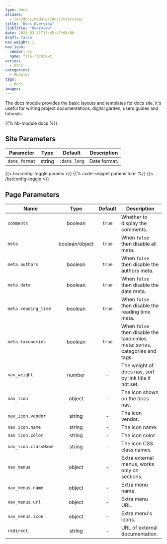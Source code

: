 ```yaml
---
type: docs
aliases:
  - /en/docs/modules/docs/overview/
title: "Docs Overview"
linkTitle: "Overview"
date: 2023-03-31T15:45:47+08:00
draft: false
nav_weight: 1
nav_icon:
  vendor: bs
  name: file-richtext
series:
  - Docs
categories:
  - Modules
tags:
  - Docs
images:
---
```


The docs module provides the basic layouts and templates for docs site, it's useful for writing project documentations, digital garden, users guides and tutorials.

<!--more-->

{{% hb-module docs %}}

## Site Parameters

| Parameter     |  Type  |   Default    | Description  |
| ------------- | :----: | :----------: | ------------ |
| `date_format` | string | `:date_long` | Date format. |

{{< bs/config-toggle params >}}
{{% code-snippet params.toml %}}
{{< /bs/config-toggle >}}

## Page Parameters

| Name                 |  Type   | Default | Description                                            |
| -------------------- | :-----: | :-----: | ------------------------------------------------------ |
| `comments`           | boolean | `true`  | Whether to display the comments.                       |
| `meta`     | boolean/object | `true` | When `false` then disable all meta.         |
| `meta.authors` | boolean | `true` | When `false` then disable the authors meta.    |
| `meta.date`    | boolean | `true` | When `false` then disable the date meta.       |
| `meta.reading_time` | boolean | `true` | When `false` then disable the reading time meta.    |
| `meta.taxonomies` | boolean | `true` | When `false` then disable the taxonimies meta: series, categories and tags.    |
| `nav_weight`         | number  |    -    | The weight of docs nav, sort by link title if not set. |
| `nav_icon`           | object  |    -    | The icon shown on the docs nav.                        |
| `nav_icon.vendor`    | string  |    -    | The icon vendor.                                       |
| `nav_icon.name`      | string  |    -    | The icon name.                                         |
| `nav_icon.color`     | string  |    -    | The icon color.                                        |
| `nav_icon.className` | string  |    -    | The icon CSS class names.                              |
| `nav_menus`          | object  |    -    | Extra external menus, works only on sections.          |
| `nav_menus.name`     | object  |    -    | Extra menu name.                                       |
| `nav_menus.url`      | object  |    -    | Extra menu URL.                                        |
| `nav_menus.icon`     | object  |    -    | Extra menu's icons.                                    |
| `redirect`           | string  |    -    | URL of external documentation.                         |

